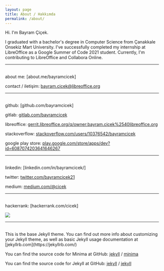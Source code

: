```yaml
---
layout: page
title: About / Hakkımda
permalink: /about/
---
```


Hi. I'm Bayram Çiçek. <br>

I graduated with a bachelor's degree in Computer Science from Çanakkale Onsekiz Mart University. I've successfully completed my internship at LibreOffice as a Google Summer of Code 2021 student. Currently, I'm contributing to LibreOffice and Collabora Online.

___

<br>
about me: [about.me/bayramcicek]

contact / iletişim: [bayram.cicek@libreoffice.org]

___

<br>
github: [github.com/bayramcicek]

gitlab: [gitlab.com/bayramcicek]

libreoffice: [gerrit.libreoffice.org/q/owner:bayram.cicek%2540libreoffice.org]

stackoverflow: [stackoverflow.com/users/10376542/bayramcicek]

google play store: [play.google.com/store/apps/dev?id=6087074203641646267]

___

<br>
linkedin: [linkedin.com/in/bayramcicek/]

twitter: [twitter.com/bayramcicek21]

medium: [medium.com/@cicek]

___

<br>
hackerrank: [hackerrank.com/cicek]

![](https://projecteuler.net/profile/cicek.png)

___	

<br>
This is the base Jekyll theme. You can find out more info about customizing your Jekyll theme, as well as basic Jekyll usage documentation at [jekyllrb.com](https://jekyllrb.com/)

You can find the source code for Minima at GitHub:
[jekyll][jekyll-organization] /
[minima](https://github.com/jekyll/minima)

You can find the source code for Jekyll at GitHub:
[jekyll][jekyll-organization] /
[jekyll](https://github.com/jekyll/jekyll)

[about.me/bayramcicek]: https://about.me/bayramcicek
[bayram.cicek@libreoffice.org]: mailto:bayram.cicek@libreoffice.org

[github.com/bayramcicek]: https://github.com/bayramcicek/
[gitlab.com/bayramcicek]: https://gitlab.com/bayramcicek
[gerrit.libreoffice.org/q/owner:bayram.cicek%2540libreoffice.org]: https://gerrit.libreoffice.org/q/owner:bayram.cicek%2540libreoffice.org
[stackoverflow.com/users/10376542/bayramcicek]: https://stackoverflow.com/users/10376542/bayramcicek?tab=profile

[linkedin.com/in/bayramcicek/]: https://www.linkedin.com/in/bayramcicek/
[twitter.com/bayramcicek21]: https://www.twitter.com/bayramcicek21
[medium.com/@cicek]: https://medium.com/@cicek

[hackerrank.com/cicek]: https://www.hackerrank.com/cicek

[jekyll-organization]: https://github.com/jekyll

[play.google.com/store/apps/dev?id=6087074203641646267]: https://play.google.com/store/apps/dev?id=6087074203641646267

